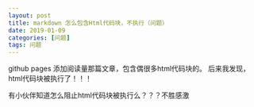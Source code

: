 ```yaml
---
layout: post
title: markdown 怎么包含Html代码块，不执行（问题）
date: 2019-01-09
categories: [问题]
tags: 问题
---
```

<!--more-->

github pages 添加阅读量那篇文章，包含偶很多html代码块的。
后来我发现，html代码块被执行了！！！

有小伙伴知道怎么阻止html代码块被执行么？？？不胜感激
